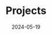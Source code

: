 ---
title: 'Projects'
date: 2024-05-19
type: landing

design:
  spacing: '5rem'

sections:
  - block: markdown
    content:
      title: Sensor Map
      markdown: |
        <style>
            iframe { display: block !important; width: 100% !important; min-height: 600px !important; }
        </style>
        <iframe src="/maps/sensor-map/" width="100%" height="600px" style="border:none; min-height:600px; display:block;"></iframe>

  - block: collection
    content:
      title: Selected Projects
      filters:
        folders:
          - project
    design:
      view: article-grid
      columns: 3
---